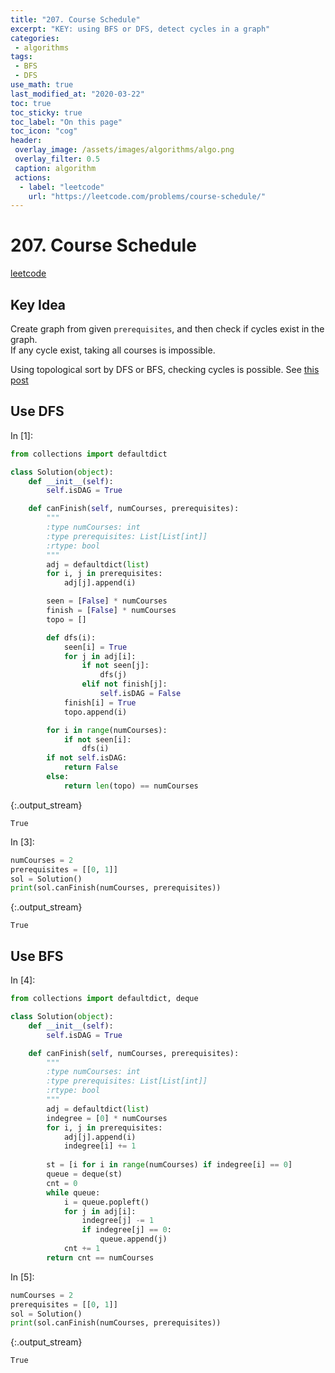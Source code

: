 ```yaml
---
title: "207. Course Schedule"
excerpt: "KEY: using BFS or DFS, detect cycles in a graph"
categories:
 - algorithms
tags:
 - BFS
 - DFS
use_math: true
last_modified_at: "2020-03-22"
toc: true
toc_sticky: true
toc_label: "On this page"
toc_icon: "cog"
header:
 overlay_image: /assets/images/algorithms/algo.png
 overlay_filter: 0.5
 caption: algorithm
 actions:
  - label: "leetcode"
    url: "https://leetcode.com/problems/course-schedule/"
---
```


# 207. Course Schedule

[leetcode](https://leetcode.com/problems/course-schedule/)

## Key Idea
Create graph from given `prerequisites`, and then check if cycles exist in the graph. <br>
If any cycle exist, taking all courses is impossible. <br>

Using topological sort by DFS or BFS, checking cycles is possible. See [this post](https://sungwookyoo.github.io/algorithms/TopologicalSort/)


## Use DFS

<div class="prompt input_prompt">
In&nbsp;[1]:
</div>

<div class="input_area" markdown="1">

```python
from collections import defaultdict

class Solution(object):
    def __init__(self):
        self.isDAG = True

    def canFinish(self, numCourses, prerequisites):
        """
        :type numCourses: int
        :type prerequisites: List[List[int]]
        :rtype: bool
        """
        adj = defaultdict(list)
        for i, j in prerequisites:
            adj[j].append(i)

        seen = [False] * numCourses
        finish = [False] * numCourses
        topo = []

        def dfs(i):
            seen[i] = True
            for j in adj[i]:
                if not seen[j]:
                    dfs(j)
                elif not finish[j]:
                    self.isDAG = False
            finish[i] = True
            topo.append(i)

        for i in range(numCourses):
            if not seen[i]:
                dfs(i)
        if not self.isDAG:
            return False
        else:
            return len(topo) == numCourses
```

</div>

{:.output_stream}

```
True

```

<div class="prompt input_prompt">
In&nbsp;[3]:
</div>

<div class="input_area" markdown="1">

```python
numCourses = 2
prerequisites = [[0, 1]]
sol = Solution()
print(sol.canFinish(numCourses, prerequisites))
```

</div>

{:.output_stream}

```
True

```

## Use BFS

<div class="prompt input_prompt">
In&nbsp;[4]:
</div>

<div class="input_area" markdown="1">

```python
from collections import defaultdict, deque

class Solution(object):
    def __init__(self):
        self.isDAG = True

    def canFinish(self, numCourses, prerequisites):
        """
        :type numCourses: int
        :type prerequisites: List[List[int]]
        :rtype: bool
        """
        adj = defaultdict(list)
        indegree = [0] * numCourses
        for i, j in prerequisites:
            adj[j].append(i)
            indegree[i] += 1
        
        st = [i for i in range(numCourses) if indegree[i] == 0]
        queue = deque(st)
        cnt = 0
        while queue:
            i = queue.popleft()
            for j in adj[i]:
                indegree[j] -= 1
                if indegree[j] == 0:
                    queue.append(j)
            cnt += 1
        return cnt == numCourses
```

</div>

<div class="prompt input_prompt">
In&nbsp;[5]:
</div>

<div class="input_area" markdown="1">

```python
numCourses = 2
prerequisites = [[0, 1]]
sol = Solution()
print(sol.canFinish(numCourses, prerequisites))
```

</div>

{:.output_stream}

```
True

```
